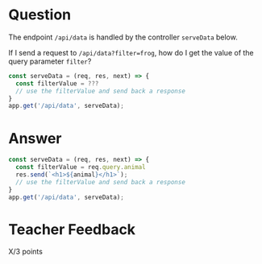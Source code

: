 # Question

The endpoint `/api/data` is handled by the controller `serveData` below.

If I send a request to `/api/data?filter=frog`, how do I get the value of the query parameter `filter`?

```js
const serveData = (req, res, next) => {
  const filterValue = ???
  // use the filterValue and send back a response
}
app.get('/api/data', serveData);
```

# Answer
```js
const serveData = (req, res, next) => {
  const filterValue = req.query.animal
  res.send(`<h1>${animal}</h1>`);
  // use the filterValue and send back a response
}
app.get('/api/data', serveData);
```


# Teacher Feedback

X/3 points